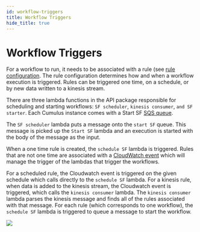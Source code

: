 ```yaml
---
id: workflow-triggers
title: Workflow Triggers
hide_title: true
---
```


# Workflow Triggers
For a workflow to run, it needs to be associated with a rule (see [rule configuration](data-cookbooks/setup.md#rules). The rule configuration determines how and when a workflow execution is triggered. Rules can be triggered one time, on a schedule, or by new data written to a kinesis stream.

There are three lambda functions in the API package responsible for scheduling and starting workflows: `SF scheduler`, `kinesis consumer`, `and SF starter`. Each Cumulus instance comes with a Start SF [SQS queue](https://aws.amazon.com/sqs/).

The `SF scheduler` lambda puts a message onto the `start SF` queue. This message is picked up the `Start SF` lambda and an execution is started with the body of the message as the input.

When a one time rule is created, the `schedule SF` lambda is triggered. Rules that are not one time are associated with a [CloudWatch event](https://docs.aws.amazon.com/AmazonCloudWatch/latest/events/WhatIsCloudWatchEvents.html) which will manage the trigger of the lambdas that trigger the workflows.

For a scheduled rule, the Cloudwatch event is triggered on the given schedule which calls directly to the `schedule SF` lambda. For a kinesis rule, when data is added to the kinesis stream, the Cloudwatch event is triggered, which calls the `kinesis consumer` lambda. The `kinesis consumer` lambda parses the kinesis message and finds all of the rules associated with that message. For each rule (which corresponds to one workflow), the `schedule SF` lambda is triggered to queue a message to start the workflow.

![](assets/schedule-workflows.png)

